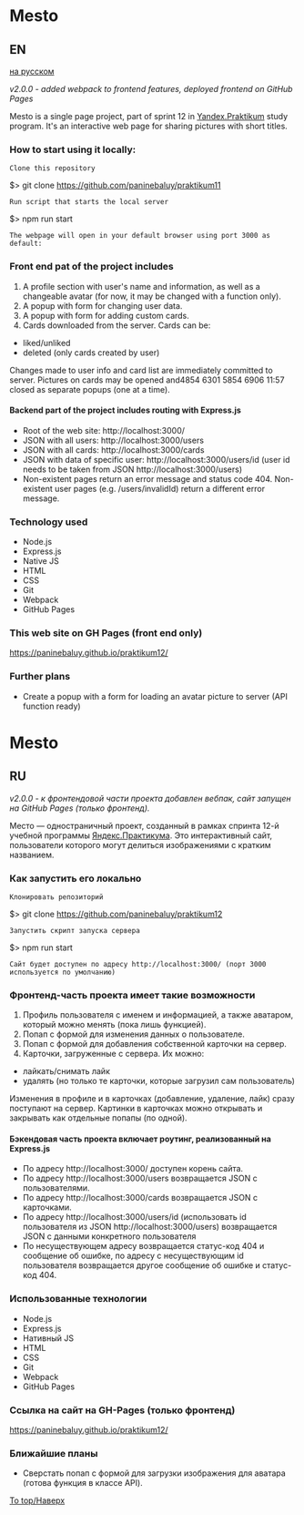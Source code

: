 # Mesto
## EN
[на русском](#ru)

_v2.0.0 - added webpack to frontend features, deployed frontend on GitHub Pages_

Mesto is a single page project, part of sprint 12 in [Yandex.Praktikum](https://praktikum.yandex.ru/profile/web-developer/) study program.
It's an interactive web page for sharing pictures with short titles.

### How to start using it locally:

    Clone this repository

$> git clone https://github.com/paninebaluy/praktikum11

    Run script that starts the local server

$> npm run start

    The webpage will open in your default browser using port 3000 as default: 

### Front end pat of the project includes
1. A profile section with user's name and information, as well as a changeable avatar (for now, it may be changed with a function only).
2. A popup with form for changing user data.
3. A popup with form for adding custom cards.
4. Cards downloaded from the server. Cards can be:
  +  liked/unliked
  +  deleted (only cards created by user)

Changes made to user info and card list are immediately committed to server.
Pictures on cards may be opened and4854 6301 5854 6906
11:57
 closed as separate popups (one at a time).

#### Backend part of the project includes routing with Express.js

+ Root of the web site: http://localhost:3000/
+ JSON with all users: http://localhost:3000/users
+ JSON with all cards: http://localhost:3000/cards
+ JSON with data of specific user: http://localhost:3000/users/id (user id needs to be taken from JSON http://localhost:3000/users)
+ Non-existent pages return an error message and status code 404. Non-existent user pages (e.g. /users/invalidId) return a different error message.

### Technology used
+ Node.js
+ Express.js
+ Native JS
+ HTML
+ CSS
+ Git
+ Webpack
+ GitHub Pages

### This web site on GH Pages (front end only)
https://paninebaluy.github.io/praktikum12/

### Further plans
+ Create a popup with a form for loading an avatar picture to server (API function ready)

# Mesto
## RU

_v2.0.0 - к фронтендовой части проекта добавлен вебпак, сайт запущен на GitHub Pages (только фронтенд)._

Место &mdash; одностраничный проект, созданный в рамках спринта 12-й учебной программы [Яндекс.Практикума](https://praktikum.yandex.ru/profile/web-developer/).
Это интерактивный сайт, пользователи которого могут делиться изображениями с кратким названием.

### Как запустить его локально

    Клонировать репозиторий

$> git clone https://github.com/paninebaluy/praktikum12

    Запустить скрипт запуска сервера

$> npm run start

    Сайт будет доступен по адресу http://localhost:3000/ (порт 3000 используется по умолчанию)
   
### Фронтенд-часть проекта имеет такие возможности
1. Профиль пользователя с именем и информацией, а также аватаром, который можно менять (пока лишь функцией).
2. Попап с формой для изменения данных о пользователе. 
3. Попап с формой для добавления собственной карточки на сервер. 
4. Карточки, загруженные с сервера. Их можно:
  +  лайкать/снимать лайк
  +  удалять (но только те карточки, которые загрузил сам пользователь)


Изменения в профиле и в карточках (добавление, удаление, лайк) сразу поступают на сервер.
Картинки в карточках можно открывать и закрывать как отдельные попапы (по одной).

#### Бэкендовая часть проекта включает роутинг, реализованный на Express.js

+ По адресу http://localhost:3000/ доступен корень сайта.
+ По адресу http://localhost:3000/users возвращается JSON с пользователями.
+ По адресу http://localhost:3000/cards возвращается JSON с карточками.
+ По адресу http://localhost:3000/users/id (использовать id пользователя из JSON http://localhost:3000/users) возвращается JSON с данными конкретного пользователя
+ По несуществующем адресу возвращается статус-код 404 и сообщение об ошибке, по адресу с несуществующим id пользователя возвращается другое сообщение об ошибке и статус-код 404.

### Использованные технологии
+ Node.js
+ Express.js
+ Нативный JS
+ HTML
+ CSS
+ Git
+ Webpack
+ GitHub Pages

### Ссылка на сайт на GH-Pages (только фронтенд)
https://paninebaluy.github.io/praktikum12/

### Ближайшие планы
+ Сверстать попап с формой для загрузки изображения для аватара (готова функция в классе API).

[To top/Наверх](#Mesto)

